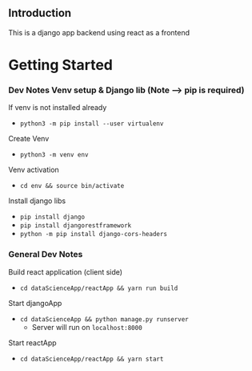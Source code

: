## Introduction

This is a django app backend using react as a frontend

# Getting Started
### Dev Notes Venv setup & Django lib (Note --> pip is required)

If venv is not installed already
- `python3 -m pip install --user virtualenv`

Create Venv
- `python3 -m venv env`

Venv activation
- `cd env && source bin/activate`

Install django libs
- `pip install django`
- `pip install djangorestframework`
- `python -m pip install django-cors-headers`

### General Dev Notes

Build react application (client side)
- `cd dataScienceApp/reactApp && yarn run build`

Start djangoApp
- `cd dataScienceApp && python manage.py runserver`
    - Server will run on `localhost:8000`

Start reactApp
- `cd dataScienceApp/reactApp && yarn start` 